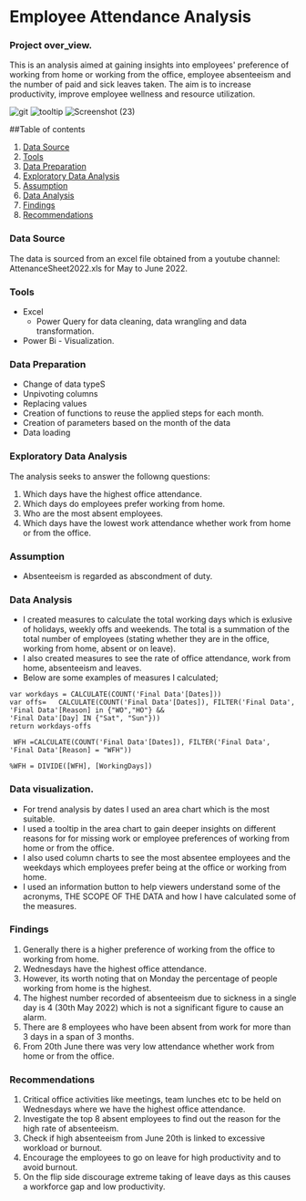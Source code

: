 # Employee Attendance Analysis
### Project over_view.
This is an analysis aimed at gaining insights into employees' preference of working from home or working from the office, employee absenteeism and the number of paid and sick leaves taken. The aim is to increase productivity, improve employee wellness and resource utilization. 

![git](https://github.com/user-attachments/assets/5dc2c951-84b6-4f98-8891-eedef54f9201)
![tooltip](https://github.com/user-attachments/assets/5a2a2e18-4ba7-463f-96dc-31f348601eac)
![Screenshot (23)](https://github.com/user-attachments/assets/6cdaffe7-a855-44ac-988b-72b8416297b8)

##Table of contents
1. [Data Source](#data-source)
2. [Tools](#tools)
3. [Data Preparation](#data-preparation)
4. [Exploratory Data Analysis](#exploratory-data-analysis)
5. [Assumption](#assumption)
6. [Data Analysis](#data-analysis)
7. [Findings](#findings)
8. [Recommendations](#recommendations)

### Data Source
The data is sourced from an excel file obtained from a youtube channel: AttenanceSheet2022.xls for May to June 2022.

### Tools
- Excel
   - Power Query for data cleaning, data wrangling and data transformation.
- Power Bi - Visualization.

### Data Preparation
- Change of data typeS
- Unpivoting columns
- Replacing values
- Creation of functions to reuse the applied steps for each month.
- Creation of parameters based on the month of the data
- Data loading

### Exploratory Data Analysis
The analysis seeks to answer the followng questions:
1. Which days have the highest office attendance.
2. Which days do employees prefer working from home.
3. Who are the most absent employees.
4. Which days have the lowest work attendance whether work from home or from the office.

### Assumption
- Absenteeism is regarded as abscondment of duty.

### Data Analysis
- I created measures to calculate the total working days which is exlusive of holidays, weekly offs and weekends. The total is a summation of the total number of employees (stating whether they are in the office, working from home, absent or on leave).
- I also created measures to see the rate of office attendance, work from home, absenteeism and leaves.
- Below are some examples of measures I calculated;
  
```WorkingDays = 
var workdays = CALCULATE(COUNT('Final Data'[Dates]))
var offs=   CALCULATE(COUNT('Final Data'[Dates]), FILTER('Final Data', 'Final Data'[Reason] in {"WO","HO"} &&
'Final Data'[Day] IN {"Sat", "Sun"}))
return workdays-offs
 ```
```
 WFH =CALCULATE(COUNT('Final Data'[Dates]), FILTER('Final Data', 'Final Data'[Reason] = "WFH"))
```

```%WFH = DIVIDE([WFH], [WorkingDays])```

### Data visualization.
- For trend analysis by dates I used an area chart which is the most suitable.
- I used a tooltip in the area chart to gain deeper insights on different reasons for for missing work or employee preferences of working from home or from the office.
- I also used column charts to see the most absentee employees and the weekdays which employees prefer being at the office or working from home.
- I used an information button to help viewers understand some of the acronyms, THE SCOPE OF THE DATA and how I have calculated some of the measures.

### Findings
1. Generally there is a higher preference of working from the office to working from home.
2. Wednesdays have the highest office attendance.
3. However, its worth noting that on Monday the percentage of people working from home is the highest.
4. The highest number recorded of absenteeism due to sickness in a single day is 4 (30th May 2022) which is not a significant figure to cause an alarm.
5. There are 8 employees who have been absent from work for more than 3 days in a span of 3 months.
6. From 20th June there was very low attendance whether work from home or from the office.

### Recommendations
1. Critical office activities like meetings, team lunches etc to be held on Wednesdays where we have the highest office attendance.
2. Investigate the top 8 absent employees to find out the reason for the high rate of absenteeism.
3. Check if high absenteeism from June 20th is linked to excessive workload or burnout.
4. Encourage the employees to go on leave for high productivity and to avoid burnout. 
5. On the flip side discourage extreme taking of leave days as this causes a workforce gap and low productivity.

